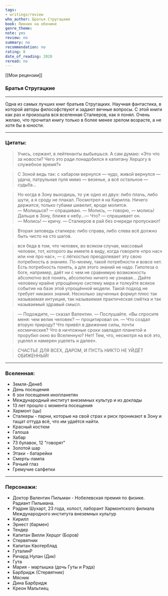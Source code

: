 ```yaml
---
tags: 
- writings/review
who_author: Братья Стругацкие
book: Пикник на обочине
genre_theme: 
note: yes
review: no
summary: no
recommendation: no
rating: 8
date_of_reading: 2020
reread: no
---
```

[[Мои рецензии]]
### Братья Стругацкие
---


Одна из самых лучших книг братьев Стругацких. Научная фантастика, в которой авторы философствуют и задают вечные вопросы. С этой книги как раз и произошла вся вселенная Сталкеров, как я понял.
Очень желаю, что прочитал книгу только в более менее зрелом возрасте, а не хотя бы в юности.

---
### Цитаты:

> Учись, сержант, в лейтенанты выбьешься. А сам думаю: «Это что за новости? Чего это ради понадобился я капитану Херцогу в служебное время?»

> С Зоной ведь так: с хабаром вернулся — чудо, живой вернулся — удача, патрульная пуля мимо — везенье, а всё остальное — судьба…

> Но когда в Зону выходишь, то уж одно из двух: либо плачь, либо шути, а я сроду не плакал. Посмотрел я на Кирилла. Ничего держится, только губами шевелит, вроде молится.— Молишься? — спрашиваю. — Молись, — говорю, — молись! Дальше в Зону, ближе к небу…— Что? — спрашивает он.— Молись! — кричу. — Сталкеров в рай без очереди пропускают!

> Вторая заповедь сталкера: либо справа, либо слева всё должно быть чисто на сто шагов.

> вся беда в том, что человек, во всяком случае, массовый человек, тот, которого вы имеете в виду, когда говорите «про нас» или «не про нас», — с лёгкостью преодолевает эту свою потребность в знаниях. По-моему, такой потребности и вовсе нет. Есть потребность понять, а для этого знаний не надо. Гипотеза о боге, например, даёт ни с чем не сравнимую возможность абсолютно всё понять, абсолютно ничего не узнавая… Дайте человеку крайне упрощённую систему мира и толкуйте всякое событие на базе этой упрощённой модели. Такой подход не требует никаких знаний. Несколько заученных формул плюс так называемая интуиция, так называемая практическая смётка и так называемый здравый смысл.

> — Подождите, — сказал Валентин. — Послушайте. «Вы спросите меня: чем велик человек? — процитировал он. — Что создал вторую природу? Что привёл в движение силы, почти космические? Что в ничтожные сроки завладел планетой и прорубил окно во Вселенную? Нет! Тем, что, несмотря на всё это, уцелел и намерен уцелеть и далее».

> СЧАСТЬЕ ДЛЯ ВСЕХ, ДАРОМ, И ПУСТЬ НИКТО НЕ УЙДЁТ ОБИЖЕННЫЙ!
---
### Вселенная:
- Земля-Денеб
- День посещения
- 6 зон посещения инопланетян
- Международный институт внеземных культур и из доклады
- 13 лет прошло с момента посещения
- Хармонт (цы)
- Сталкеры - парни, которые на свой страх и риск проникают в Зону и тащат оттуда всё, что им удаётся найти.
- Красный костюм
- Галоша
- Хабар
- 73 булавок, 12 "говорят"
- Золотой шар
- Этаки - батарейки
- Смерть-лампа
- Рачьий глаз
- Гремучие салфетки
---
### Персонажи:
- Доктор Валентин Пильман - Нобелевская премия по физике. Радиант Пильмана.
- Рэдрик Шухарт, 23 года, холост, лаборант Хармонтского филиала Международного института внеземных культур
- Кирилл
- Эрнест (бармен)
- Тендер
- Капитан Вилли Херцог (Боров)
- Стервятник
- Капитан Квотерблад
- ГуталинР
- Ричард Нулан (Дик)
- Гута
- Мария - мартышка (дочь Гуты и Рэда)
- Барбридж (Стервятник)
- Мясник
- Дина Барбридж
- Креон Мальтиец